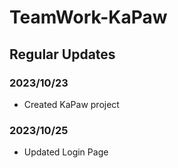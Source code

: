 # TeamWork-KaPaw

## Regular Updates

### 2023/10/23
 - Created KaPaw project

### 2023/10/25
 - Updated Login Page

